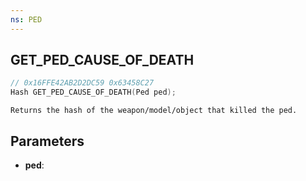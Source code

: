 ```yaml
---
ns: PED
---
```

## GET_PED_CAUSE_OF_DEATH

```c
// 0x16FFE42AB2D2DC59 0x63458C27
Hash GET_PED_CAUSE_OF_DEATH(Ped ped);
```

```
Returns the hash of the weapon/model/object that killed the ped.
```

## Parameters
* **ped**:
